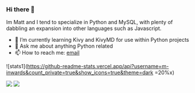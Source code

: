 ### Hi there 👋
Im Matt and I tend to specialize in Python and MySQL, with plenty of dabbling an expansion into other languages such as Javascript.

- 🌱 I’m currently learning Kivy and KivyMD for use within Python projects
- 💬 Ask me about anything Python related
- 📫 How to reach me: [email](mailto:matthewinwards@hotmail.co.uk)

![stats1](https://github-readme-stats.vercel.app/api?username=m-inwards&count_private=true&show_icons=true&theme=dark =20%x)

<p float="left">
  <img align="top" src="https://github-readme-stats.vercel.app/api?username=m-inwards&count_private=true&show_icons=true&theme=dark" />
  <img align="top" src="https://github-readme-stats.vercel.app/api/top-langs/?username=m-inwards&theme=dark&layout=compact" />
</p>
